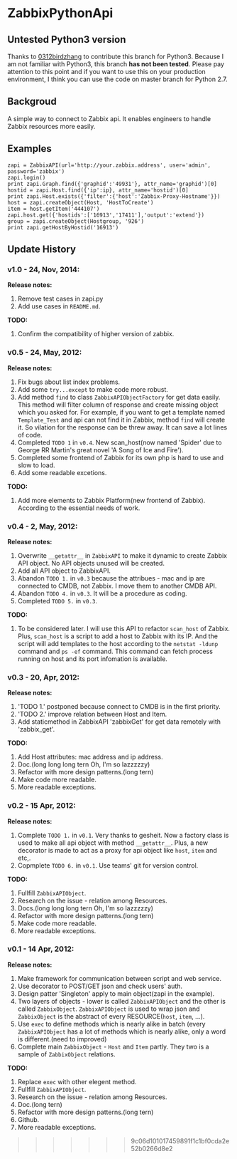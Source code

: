 # ZabbixPythonApi

## Untested Python3 version

Thanks to [0312birdzhang](https://github.com/0312birdzhang) to contribute this branch for Python3. Because I am not familiar with Python3, this branch **has not been tested**. Please pay attention to this point and if you want to use this on your production environment, I think you can use the code on master branch for Python 2.7.

## Backgroud

A simple way to connect to Zabbix api. It enables engineers to handle Zabbix resources more easily.

## Examples

```
zapi = ZabbixAPI(url='http://your.zabbix.address', user='admin', password='zabbix')
zapi.login()
print zapi.Graph.find({'graphid':'49931'}, attr_name='graphid')[0]
hostid = zapi.Host.find({'ip':ip}, attr_name='hostid')[0]
print zapi.Host.exists({'filter':{'host':'Zabbix-Proxy-Hostname'}})
host = zapi.createObject(Host, 'HostToCreate')
item = host.getItem('444107')
zapi.host.get({'hostids':['16913','17411'],'output':'extend'})
group = zapi.createObject(Hostgroup, '926')
print zapi.getHostByHostid('16913')
```

## Update History

### v1.0 - 24, Nov, 2014:

**Release notes:**

1. Remove test cases in zapi.py
2. Add use cases in `README.md`.

**TODO:**

1. Confirm the compatibility of higher version of zabbix.

### v0.5 - 24, May, 2012:

**Release notes:**

1. Fix bugs about list index problems.
2. Add some `try...except` to make code more robust.
3. Add method `find` to class `ZabbixAPIObjectFactory` for get data easily. This method will filter column of response and create missing object which you asked for. For example, if you want to get a template named `Template_Test` and api can not find it in Zabbix, method `find` will create it. So vilation for the response can be threw away. It can save a lot lines of code.
4. Completed `TODO 1` in `v0.4`. New scan_host(now named 'Spider' due to George RR Martin's great novel 'A Song of Ice and Fire').
5. Completed some frontend of Zabbix for its own php is hard to use and slow to load.
6. Add some readable excetions.

**TODO:**

1. Add more elements to Zabbix Platform(new frontend of Zabbix). According to the essential needs of work.

### v0.4 - 2, May, 2012:

**Release notes:**

1. Overwrite `__getattr__` in `ZabbixAPI` to make it dynamic to create Zabbix API object. No API objects unused will be created.
2. Add all API object to ZabbixAPI.
3. Abandon `TODO 1.` in `v0.3` because the attribues - mac and ip are connected to CMDB, not Zabbix. I move them to another CMDB API.
4. Abandon `TODO 4.` in `v0.3`. It will be a procedure as coding.
5. Completed `TODO 5.` in `v0.3`.

**TODO:**

1. To be considered later. I will use this API to refactor `scan_host` of Zabbix. Plus, `scan_host` is a script to add a host to Zabbix with its IP. And the script will add templates to the host according to the `netstat -ldunp` command and `ps -ef` command. This command can fetch process running on host and its port infomation is available.

### v0.3 - 20, Apr, 2012:

**Release notes:**

1. 'TODO 1.' postponed because connect to CMDB is in the first priority.
2. 'TODO 2.' improve relation between Host and Item.
3. Add staticmethod in ZabbixAPI 'zabbixGet' for get data remotely with 'zabbix_get'.

**TODO:**

1. Add Host attributes: mac address and ip address.
2. Doc.(long long long tern Oh, I'm so lazzzzzy)
3. Refactor with more design patterns.(long tern)
4. Make code more readable.
5. More readable exceptions.

### v0.2 - 15 Apr, 2012:

**Release notes:**

1. Complete `TODO 1.` in `v0.1`. Very thanks to gesheit. Now a factory class is used to make all api object with method `__getattr__`. Plus, a new decorator is made to act as a proxy for api object like `host`, `item` and etc,.
2. Copmplete `TODO 6.` in `v0.1`. Use teams' git for version control.

**TODO:**
1. Fullfill `ZabbixAPIObject`.
2. Research on the issue - relation among Resources.
3. Docs.(long long long tern Oh, I'm so lazzzzzy)
4. Refactor with more design patterns.(long tern)
5. Make code more readable.
6. More readable exceptions.
 
### v0.1 - 14 Apr, 2012:

**Release notes:**

1. Make framework for communication between script and web service.
2. Use decorator to POST/GET json and check users' auth.
3. Design patter 'Singleton' apply to main object(zapi in the example).
4. Two layers of objects - lower is called `ZabbixAPIObject` and the other is called `ZabbixObject`. `ZabbixAPIObject` is used to wrap json and `ZabbixObject` is the abstract of every RESOURCE(`host`, `item`, ...).
5. Use `exec` to define methods which is nearly alike in batch (every `ZabbixAPIObject` has a lot of methods which is nearly alike, only a word is different.(need to improved) 
6. Complete main `ZabbixObject` - `Host` and `Item` partly. They two is a sample of `ZabbixObject` relations. 

**TODO:**
1. Replace `exec` with other elegent method.
2. Fullfill `ZabbixAPIObject`.
3. Research on the issue - relation among Resources.
4. Doc.(long tern)
5. Refactor with more design patterns.(long tern)
6. Github.
7. More readable exceptions.
>>>>>>> 9c06d101017459891f1c1bf0cda2e52b0266d8e2
